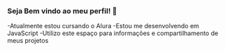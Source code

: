 ### Seja Bem vindo ao meu perfil! 🥇

-Atualmente estou cursando o Alura
-Estou me desenvolvendo em JavaScript
-Utilizo este espaço para informações e compartilhamento de meus projetos

